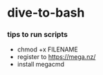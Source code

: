 # dive-to-bash

### tips to run scripts
- chmod +x FILENAME
- register to https://mega.nz/
- install megacmd

